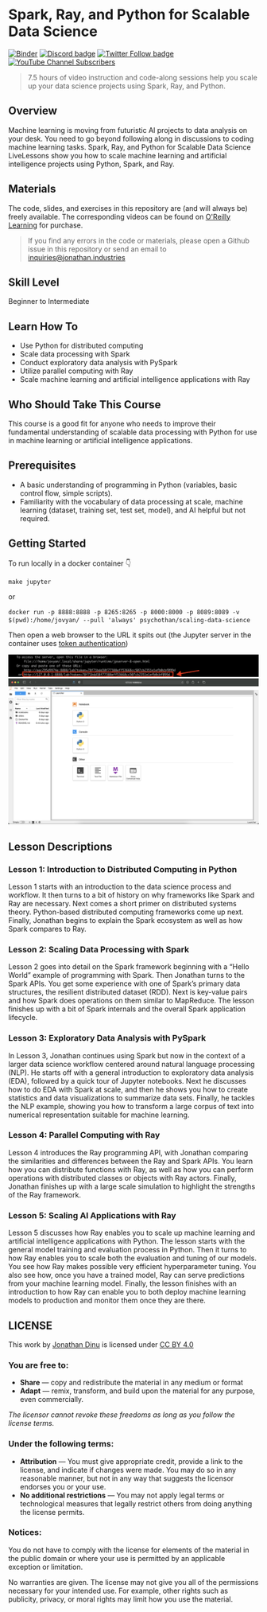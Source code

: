 # Spark, Ray, and Python for Scalable Data Science

[![Binder](https://mybinder.org/badge_logo.svg)](https://mybinder.org/v2/gh/psychothan/scaling-data-science/HEAD)
[![Discord badge](https://img.shields.io/discord/830547562385113149?style=flat-square&color=%235865F2)](https://discord.gg/nbyZ6EpUum)
[![Twitter Follow badge](https://img.shields.io/twitter/follow/psychothan?color=%231DA1F2&label=%40psychothan&style=flat-square)](https://twitter.com/psychothan)
[![YouTube Channel Subscribers](https://img.shields.io/youtube/channel/subscribers/UCi0Hd3U6xb4V0ApUhAIfu9Q?color=%23FF0000&logo=youtube&style=flat-square)](https://www.youtube.com/channel/UCi0Hd3U6xb4V0ApUhAIfu9Q)

> 7.5 hours of video instruction and code-along sessions help you scale up your data science projects using Spark, Ray, and Python.

## Overview

Machine learning is moving from futuristic AI projects to data analysis on your desk. You need to go beyond following along in discussions to coding machine learning tasks. Spark, Ray, and Python for Scalable Data Science LiveLessons show you how to scale machine learning and artificial intelligence projects using Python, Spark, and Ray.

## Materials

The code, slides, and exercises in this repository are (and will always be) freely available. The corresponding videos can be found on [O'Reilly Learning](https://learning.oreilly.com/videos/spark-ray-and/9780136805922/) for purchase.

> If you find any errors in the code or materials, please open a Github issue in this repository or send an email to inquiries@jonathan.industries

## Skill Level

Beginner to Intermediate

## Learn How To
* Use Python for distributed computing
* Scale data processing with Spark
* Conduct exploratory data analysis with PySpark
* Utilize parallel computing with Ray
* Scale machine learning and artificial intelligence applications with Ray

## Who Should Take This Course

This course is a good fit for anyone who needs to improve their fundamental understanding of scalable data processing with Python for use in machine learning or artificial intelligence applications.

## Prerequisites

* A basic understanding of programming in Python (variables, basic control flow, simple scripts).
* Familiarity with the vocabulary of data processing at scale, machine learning (dataset, training set, test set, model), and AI helpful but not required.

## Getting Started

To run locally in a docker container 👇

```
make jupyter
```

or 

```
docker run -p 8888:8888 -p 8265:8265 -p 8000:8000 -p 8089:8089 -v $(pwd):/home/jovyan/ --pull 'always' psychothan/scaling-data-science
```

Then open a web browser to the URL it spits out (the Jupyter server in the container uses [token authentication](https://jupyter-notebook.readthedocs.io/en/stable/security.html))

![notebook url](images/console.png)
![jupyter notebook](images/notebook.png)

## Lesson Descriptions

### Lesson 1: Introduction to Distributed Computing in Python

Lesson 1 starts with an introduction to the data science process and workflow. It then turns to a bit of history on why frameworks like Spark and Ray are necessary. Next comes a short primer on distributed systems theory. Python-based distributed computing frameworks come up next. Finally, Jonathan begins to explain the Spark ecosystem as well as how Spark compares to Ray.

### Lesson 2: Scaling Data Processing with Spark

Lesson 2 goes into detail on the Spark framework beginning with a “Hello World” example of programming with Spark. Then Jonathan turns to the Spark APIs. You get some experience with one of Spark’s primary data structures, the resilient distributed dataset (RDD). Next is key-value pairs and how Spark does operations on them similar to MapReduce. The lesson finishes up with a bit of Spark internals and the overall Spark application lifecycle.

### Lesson 3: Exploratory Data Analysis with PySpark

In Lesson 3, Jonathan continues using Spark but now in the context of a larger data science workflow centered around natural language processing (NLP). He starts off with a general introduction to exploratory data analysis (EDA), followed by a quick tour of Jupyter notebooks. Next he discusses how to do EDA with Spark at scale, and then he shows you how to create statistics and data visualizations to summarize data sets. Finally, he tackles the NLP example, showing you how to transform a large corpus of text into numerical representation suitable for machine learning.

### Lesson 4: Parallel Computing with Ray

Lesson 4 introduces the Ray programming API, with Jonathan comparing the similarities and differences between the Ray and Spark APIs. You learn how you can distribute functions with Ray, as well as how you can perform operations with distributed classes or objects with Ray actors. Finally, Jonathan finishes up with a large scale simulation to highlight the strengths of the Ray framework.

### Lesson 5: Scaling AI Applications with Ray

Lesson 5 discusses how Ray enables you to scale up machine learning and artificial intelligence applications with Python. The lesson starts with the general model training and evaluation process in Python. Then it turns to how Ray enables you to scale both the evaluation and tuning of our models. You see how Ray makes possible very efficient hyperparameter tuning. You also see how, once you have a trained model, Ray can serve predictions from your machine learning model. Finally, the lesson finishes with an introduction to how Ray can enable you to both deploy machine learning models to production and monitor them once they are there.

## LICENSE

<p xmlns:cc="http://creativecommons.org/ns#" >This work by <a rel="cc:attributionURL dct:creator" property="cc:attributionName" href="https://jonathanjonathanjonathan.com">Jonathan Dinu</a> is licensed under <a href="http://creativecommons.org/licenses/by/4.0/?ref=chooser-v1" target="_blank" rel="license noopener noreferrer" style="display:inline-block;">CC BY 4.0</a></p>

### You are free to:

* __Share__ — copy and redistribute the material in any medium or format
* __Adapt__ — remix, transform, and build upon the material
for any purpose, even commercially.

_The licensor cannot revoke these freedoms as long as you follow the license terms._

### Under the following terms:

* __Attribution__ — You must give appropriate credit, provide a link to the license, and indicate if changes were made. You may do so in any reasonable manner, but not in any way that suggests the licensor endorses you or your use.
* __No additional restrictions__ — You may not apply legal terms or technological measures that legally restrict others from doing anything the license permits.

### Notices:

You do not have to comply with the license for elements of the material in the public domain or where your use is permitted by an applicable exception or limitation.

No warranties are given. The license may not give you all of the permissions necessary for your intended use. For example, other rights such as publicity, privacy, or moral rights may limit how you use the material.
